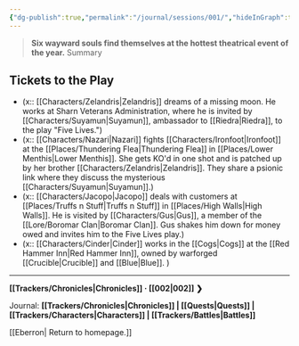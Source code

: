 ```yaml
---
{"dg-publish":true,"permalink":"/journal/sessions/001/","hideInGraph":true}
---
```



> **Six wayward souls find themselves at the hottest theatrical event of the year.**
> Summary

## Tickets to the Play
- (x:: [[Characters/Zelandris\|Zelandris]] dreams of a missing moon. He works at Sharn Veterans Administration, where he is invited by [[Characters/Suyamun\|Suyamun]], ambassador to [[Riedra\|Riedra]], to the play "Five Lives.")
- (x:: [[Characters/Nazari\|Nazari]] fights [[Characters/Ironfoot\|Ironfoot]] at the [[Places/Thundering Flea\|Thundering Flea]] in [[Places/Lower Menthis\|Lower Menthis]]. She gets KO'd in one shot and is patched up by her brother [[Characters/Zelandris\|Zelandris]]. They share a psionic link where they discuss the mysterious [[Characters/Suyamun\|Suyamun]].)
- (x:: [[Characters/Jacopo\|Jacopo]] deals with customers at [[Places/Truffs n Stuff\|Truffs n Stuff]] in [[Places/High Walls\|High Walls]]. He is visited by [[Characters/Gus\|Gus]], a member of the [[Lore/Boromar Clan\|Boromar Clan]]. Gus shakes him down for money owed and invites him to the Five Lives play.)
- (x:: [[Characters/Cinder\|Cinder]] works in the [[Cogs\|Cogs]] at the [[Red Hammer Inn\|Red Hammer Inn]], owned by warforged [[Crucible\|Crucible]] and [[Blue\|Blue]]. )
---
**[[Trackers/Chronicles\|Chronicles]] ·  [[002\|002]] ❯**

Journal: **[[Trackers/Chronicles\|Chronicles]] | [[Quests\|Quests]] |  [[Trackers/Characters\|Characters]] | [[Trackers/Battles\|Battles]]**

[[Eberron\| Return to homepage.]]